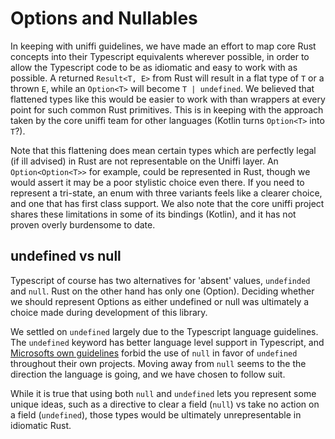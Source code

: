 # Options and Nullables

In keeping with uniffi guidelines, we have made an effort to map core Rust concepts into their Typescript equivalents wherever possible, in order to allow the Typescript code to be as idiomatic and easy to work with as possible. A returned `Result<T, E>` from Rust will result in a flat type of `T` or a thrown `E`, while an `Option<T>` will become `T | undefined`. We believed that flattened types like this would be easier to work with than wrappers at every point for such common Rust primitives. This is in keeping with the approach taken by the core uniffi team for other languages (Kotlin turns `Option<T>` into `T`?).

Note that this flattening does mean certain types which are perfectly legal (if ill advised) in Rust are not representable on the Uniffi layer. An `Option<Option<T>>` for example, could be represented in Rust, though we would assert it may be a poor stylistic choice even there. If you need to represent a tri-state, an enum with three variants feels like a clearer choice, and one that has first class support. We also note that the core uniffi project shares these limitations in some of its bindings (Kotlin), and it has not proven overly burdensome to date.

## undefined vs null
Typescript of course has two alternatives for 'absent' values, `undefinded` and `null`. Rust on the other hand has only one (Option). Deciding whether we should represent Options as either undefined or null was ultimately a choice made during development of this library. 

We settled on `undefined` largely due to the Typescript language guidelines. The `undefined` keyword has better language level support in Typescript, and [Microsofts own guidelines](https://github.com/microsoft/TypeScript/wiki/Coding-guidelines#null-and-undefined) forbid the use of `null` in favor of `undefined` throughout their own projects. Moving away from `null` seems to the the direction the language is going, and we have chosen to follow suit.

While it is true that using both `null` and `undefined` lets you represent some unique ideas, such as a directive to clear a field (`null`) vs take no action on a field (`undefined`), those types would be ultimately unrepresentable in idiomatic Rust.